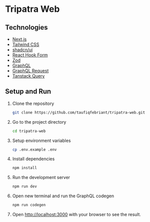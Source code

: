 # Tripatra Web

## Technologies

- [Next.js](https://nextjs.org/)
- [Tailwind CSS](https://tailwindcss.com/)
- [shadcn/ui](https://ui.shadcn.com/)
- [React Hook Form](https://react-hook-form.com/)
- [Zod](https://zod.dev/)
- [GraphQL](https://graphql.org/)
- [GraphQL Request](https://github.com/jasonkuhrt/graphql-request)
- [Tanstack Query](https://tanstack.com/query/latest)

## Setup and Run

1. Clone the repository

   ```bash
   git clone https://github.com/taufiqfebriant/tripatra-web.git
   ```

2. Go to the project directory

   ```bash
   cd tripatra-web
   ```

3. Setup environment variables

   ```bash
   cp .env.example .env
   ```

4. Install dependencies

   ```bash
   npm install
   ```

5. Run the development server

   ```bash
   npm run dev
   ```

6. Open new terminal and run the GraphQL codegen

   ```bash
   npm run codegen
   ```

7. Open [http://localhost:3000](http://localhost:3000) with your browser to see the result.
